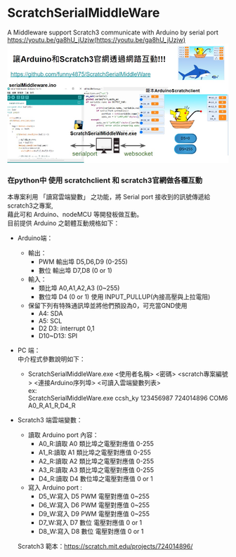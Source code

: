# ScratchSerialMiddleWare
A Middleware support Scratch3 communicate with Arduino by serial port
https://youtu.be/ga8hU_jUzjw(https://youtu.be/ga8hU_jUzjw)
![image](./img/Title.jpg)
### 在python中 使用 scratchclient 和 scratch3官網做各種互動
本專案利用 「讀寫雲端變數」 之功能，將 Serial port 接收到的訊號傳遞給 scratch3之專案,  
藉此可和 Arduino、nodeMCU 等開發板做互動。  
目前提供 Arduino 之韌體互動規格如下：  
- Arduino端：  
  - 輸出：  
    - PWM 輸出埠 D5,D6,D9  (0-255)
    - 數位 輸出埠 D7,D8   (0 or 1)
  - 輸入：  
    - 類比埠 A0,A1,A2,A3 (0~255)  
    - 數位埠 D4 (0 or 1)  使用 INPUT_PULLUP(內接高壓與上拉電阻)  
  - 保留下列有特殊通訊埠並將他們預設為0，可充當GND使用  
    - A4: SDA  
    - A5: SCL  
    - D2 D3: interrupt 0,1  
    - D10~D13: SPI  
- PC 端：  
  中介程式參數說明如下：
  - ScratchSerialMiddleWare.exe <使用者名稱> <密碼> <scratch專案編號> <連接Arduino序列埠> <可讀入雲端變數列表>  
  ex:  
  ScratchSerialMiddleWare.exe ccsh_ky 123456987 724014896 COM6 A0_R,A1_R,D4_R  
  
- Scratch3 端雲端變數：  
  - 讀取 Arduino port 內容：
    - A0_R:讀取 A0 類比埠之電壓對應值 0-255
    - A1_R:讀取 A1 類比埠之電壓對應值 0-255
    - A2_R:讀取 A2 類比埠之電壓對應值 0-255
    - A3_R:讀取 A3 類比埠之電壓對應值 0-255
    - D4_R:讀取 D4 數位埠之電壓對應值 0 or 1
  - 寫入 Arduino port :
    - D5_W:寫入 D5 PWM 電壓對應值 0~255
    - D6_W:寫入 D6 PWM 電壓對應值 0~255
    - D9_W:寫入 D9 PWM 電壓對應值 0~255
    - D7_W:寫入 D7 數位 電壓對應值 0 or 1
    - D8_W:寫入 D8 數位 電壓對應值 0 or 1  

   
  Scratch3 範本：https://scratch.mit.edu/projects/724014896/ 
  
